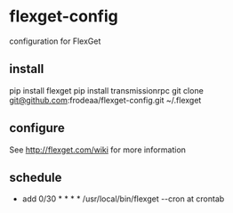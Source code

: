 flexget-config
==============

configuration for FlexGet

## install

   pip install flexget
   pip install transmissionrpc
   git clone git@github.com:frodeaa/flexget-config.git ~/.flexget

## configure

See http://flexget.com/wiki for more information

## schedule

- add 0/30 * * * * /usr/local/bin/flexget --cron at crontab




